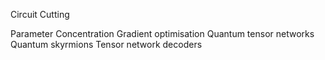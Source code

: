 Circuit Cutting

Parameter Concentration
Gradient optimisation
Quantum tensor networks
Quantum skyrmions
Tensor network decoders